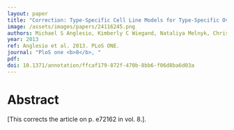 ```yaml
---
layout: paper
title: "Correction: Type-Specific Cell Line Models for Type-Specific Ovarian Cancer Research."
image: /assets/images/papers/24116245.png
authors: Michael S Anglesio, Kimberly C Wiegand, Nataliya Melnyk, Christine Chow, Clara Salamanca, Leah M Prentice, Janine Senz, Winnie Yang, Monique A Spillman, Dawn R Cochrane, Karey Shumansky, Sohrab P Shah, Steve E Kalloger, David G Huntsman
year: 2013
ref: Anglesio et al. 2013. PLoS ONE.
journal: "PloS one <b>8</b>, "
pdf: 
doi: 10.1371/annotation/ffcaf179-872f-470b-8bb6-f06d8ba6d03a
---
```


# Abstract

[This corrects the article on p. e72162 in vol. 8.].

